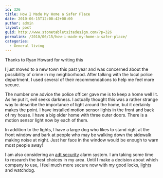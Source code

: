 ```yaml
---
id: 326
title: How I Made My Home a Safer Place
date: 2010-06-15T12:00:42+00:00
author: admin
layout: post
guid: http://www.stonetabletsitedesign.com/?p=326
permalink: /2010/06/15/how-i-made-my-home-a-safer-place/
categories:
  - General living
---
```

Thanks to Ryan Howard for writing this

I just moved to a new town this past year and was concerned about the possibility of crime in my neighborhood. After talking with the local police department, I used several of their recommendations to help me feel more secure.

The number one advice the police officer gave me is to keep a home well lit. As he put it, evil seeks darkness. I actually thought this was a rather strange way to describe the importance of light around the home, but it certainly makes the point. I have installed motion sensor lights in the front and back of my house. I have a big older home with three outer doors. There is a motion sensor light now by each of them.

In addition to the lights, I have a large dog who likes to stand right at the front window and bark at people who may be walking down the sidewalk making noise at night. Just her face in the window would be enough to warn most people away!

I am also considering an [adt security](http://www.securitychoice.com/) alarm system. I am taking some time to research the best choices in my area. Until I make a decision about which company to use, I feel much more secure now with my good locks, [lights](http://www.schneier.com/blog/archives/2007/09/light_and_crime.html) and watchdog.